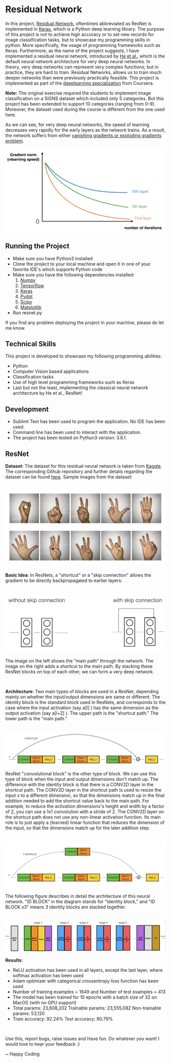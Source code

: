 # Residual Network
In this project, <a href="https://en.wikipedia.org/wiki/Residual_neural_network">Residual Network</a>, oftentimes abbreviated as ResNet is implemented in <a href="https://keras.io/">Keras</a>, which is a Python deep learning library. The purpose of this project is not to achieve high accuracy or to set new records for image classification tasks, but to showcase my programming skills in python. More specifically, the usage of programming frameworks such as Keras. Furthermore, as the name of the project suggests, I have implemented a residual neural network, introduced by <a href="https://arxiv.org/pdf/1512.03385.pdf">He et al.</a>, which is the default neural network architecture for very deep neural networks. In theory, very deep networks can represent very complex functions; but in practice, they are hard to train. Residual Networks, allows us to train much deeper networks than were previously practically feasible. This project is implemented as part of the <a href="https://github.com/adityachandupatla/ML_Coursera">deeplearning specialization</a> from Coursera.<br/>

<b>Note:</b> The original exercise required the students to implement image classification on a SIGNS dataset which included only 5 categories. But this project has been extended to support 10 categories (ranging from 0-9). Moreover, the dataset used during the course is different from the one used here.<br/>

As we can see, for very deep neural networks, the speed of learning decreases very rapidly for the early layers as the network trains. As a result, the network suffers from either <a href="https://en.wikipedia.org/wiki/Vanishing_gradient_problem">vanishing gradients or exploding gradients problem</a>.

<img src="https://github.com/adityachandupatla/residual_network/blob/master/images/vanishing_grad_kiank.png" />

<h2>Running the Project</h2>
<ul>
  <li>Make sure you have Python3 installed</li>
  <li>Clone the project to your local machine and open it in one of your favorite IDE's which supports Python code</li>
  <li>Make sure you have the following dependencies installed:
    <ol>
      <li><a href="http://www.numpy.org/">Numpy</a></li>
      <li><a href="https://www.tensorflow.org/">Tensorflow</a></li>
      <li><a href="https://keras.io/">Keras</a></li>
      <li><a href="https://pypi.org/project/pydot/">Pydot</a></li>
      <li><a href="https://www.scipy.org/">Scipy</a></li>
      <li><a href="https://matplotlib.org/">Matplotlib</a></li>
    </ol>
  </li>
  <li>Run resnet.py</li>
</ul>
If you find any problem deploying the project in your machine, please do let me know.

<h2>Technical Skills</h2>
This project is developed to showcase my following programming abilities:
<ul>
  <li>Python</li>
  <li>Computer Vision based applications</li>
  <li>Classification tasks</li>
  <li>Use of high level programming frameworks such as Keras</li>
  <li>Last but not the least, implementing the classical neural network architecture by He et al., ResNet!</li>
</ul>

<h2>Development</h2>
<ul>
  <li>Sublimt Text has been used to program the application. No IDE has been used.</li>
  <li>Command line has been used to interact with the application.</li>
  <li>The project has been tested on Python3 version: 3.6.1.</li>
</ul>

<h2>ResNet</h2>
<p><b>Dataset</b>: The dataset for this residual neural network is taken from <a href="https://www.kaggle.com/ardamavi/sign-language-digits-dataset/home">Kaggle</a>. The corresponding Github repository and further details regarding the dataset can be found <a href="https://github.com/ardamavi/Sign-Language-Digits-Dataset">here</a>. Sample images from the dataset:</p><br/>
<img src="https://github.com/adityachandupatla/residual_network/blob/master/images/dataset_preview.png" />
<p><b>Basic Idea</b>: In ResNets, a "shortcut" or a "skip connection" allows the gradient to be directly backpropagated to earlier layers:</p><br/>
<img src="https://github.com/adityachandupatla/residual_network/blob/master/images/skip_connection_kiank.png" />
<p>The image on the left shows the "main path" through the network. The image on the right adds a shortcut to the main path. By stacking these ResNet blocks on top of each other, we can form a very deep network.</p><br/>
<p><b>Architecture</b>: Two main types of blocks are used in a ResNet, depending mainly on whether the input/output dimensions are same or different. The identity block is the standard block used in ResNets, and corresponds to the case where the input activation (say  a[l] ) has the same dimension as the output activation (say  a[l+2] ). The upper path is the "shortcut path." The lower path is the "main path."</p><br/>
<img src="https://github.com/adityachandupatla/residual_network/blob/master/images/idblock3_kiank.png" />
<p>ResNet "convolutional block" is the other type of block. We can use this type of block when the input and output dimensions don't match up. The difference with the identity block is that there is a CONV2D layer in the shortcut path. The CONV2D layer in the shortcut path is used to resize the input  x  to a different dimension, so that the dimensions match up in the final addition needed to add the shortcut value back to the main path. For example, to reduce the activation dimensions's height and width by a factor of 2, you can use a 1x1 convolution with a stride of 2. The CONV2D layer on the shortcut path does not use any non-linear activation function. Its main role is to just apply a (learned) linear function that reduces the dimension of the input, so that the dimensions match up for the later addition step.</p><br/>
<img src="https://github.com/adityachandupatla/residual_network/blob/master/images/convblock_kiank.png" />
<p>The following figure describes in detail the architecture of this neural network. "ID BLOCK" in the diagram stands for "Identity block," and "ID BLOCK x3" means 3 identity blocks are stacked together.</p><br/>
<img src="https://github.com/adityachandupatla/residual_network/blob/master/images/resnet_kiank.png" />
<p><b>Results</b>:
  <ul>
    <li>ReLU activation has been used in all layers, except the last layer, where softmax activation has been used</li>
    <li>Adam optimizer with categorical crossentropy loss function has been used</li>
    <li>Number of training examples = 1649 and Number of test examples = 413</li>
    <li>The model has been trained for 10 epochs with a batch size of 32 on MacOS (with no GPU support)</li>
    <li>Total params: 23,608,202 Trainable params: 23,555,082 Non-trainable params: 53,120</li>
    <li>Train accuracy: 92.24% Test accuracy: 90.79%</li>
  </ul>
</p><br/>

Use this, report bugs, raise issues and Have fun. Do whatever you want! I would love to hear your feedback :)

~ Happy Coding
